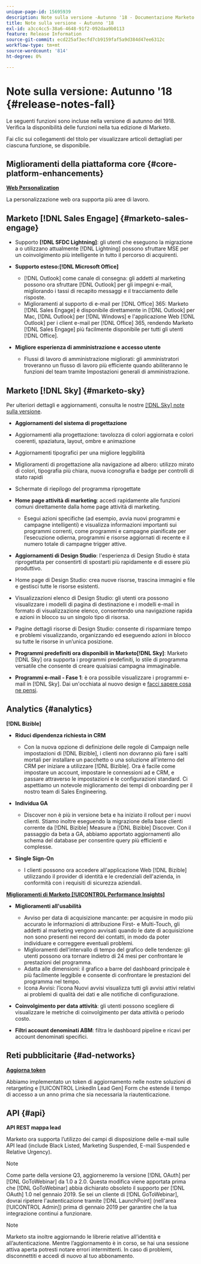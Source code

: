 ```yaml
---
unique-page-id: 15695939
description: Note sulla versione -Autunno '18 - Documentazione Marketo - Documentazione del prodotto
title: Note sulla versione - Autunno '18
exl-id: a3cc4cc5-38a6-4648-91f2-092daa9b0113
feature: Release Information
source-git-commit: ecd225af3ecfd7cb9159faf5a9d384d47ee6312c
workflow-type: tm+mt
source-wordcount: '814'
ht-degree: 0%

---
```


# Note sulla versione: Autunno &#39;18 {#release-notes-fall}

Le seguenti funzioni sono incluse nella versione di autunno del 1918. Verifica la disponibilità delle funzioni nella tua edizione di Marketo.

Fai clic sui collegamenti del titolo per visualizzare articoli dettagliati per ciascuna funzione, se disponibile.

## Miglioramenti della piattaforma core {#core-platform-enhancements}

**[Web Personalization](/help/marketo/product-docs/web-personalization/getting-started/workspaces-in-web-personalization.md)**

La personalizzazione web ora supporta più aree di lavoro.

## Marketo [!DNL Sales Engage] {#marketo-sales-engage}

* Supporto **[!DNL SFDC Lightning]**: gli utenti che eseguono la migrazione a o utilizzano attualmente [!DNL Lightning] possono sfruttare MSE per un coinvolgimento più intelligente in tutto il percorso di acquirenti.

* **Supporto esteso:[!DNL Microsoft Office]**

   * [!DNL Outlook] come canale di consegna: gli addetti al marketing possono ora sfruttare [!DNL Outlook] per gli impegni e-mail, migliorando i tassi di recapito messaggi e il tracciamento delle risposte.
   * Miglioramenti al supporto di e-mail per [!DNL Office] 365: Marketo [!DNL Sales Engage] è disponibile direttamente in [!DNL Outlook] per Mac, [!DNL Outlook] per [!DNL Windows] e l&#39;applicazione Web [!DNL Outlook] per i client e-mail per [!DNL Office] 365, rendendo Marketo [!DNL Sales Engage] più facilmente disponibile per tutti gli utenti [!DNL Office].

* **Migliore esperienza di amministrazione e accesso utente**

   * Flussi di lavoro di amministrazione migliorati: gli amministratori troveranno un flusso di lavoro più efficiente quando abiliteranno le funzioni del team tramite Impostazioni generali di amministrazione.

## Marketo [!DNL Sky] {#marketo-sky}

Per ulteriori dettagli e aggiornamenti, consulta le nostre [[!DNL Sky] note sulla versione](https://help.marketo.com).

* **Aggiornamenti del sistema di progettazione**

* Aggiornamenti alla progettazione: tavolozza di colori aggiornata e colori coerenti, spaziatura, layout, ombre e animazione
* Aggiornamenti tipografici per una migliore leggibilità
* Miglioramenti di progettazione alla navigazione ad albero: utilizzo mirato di colori, tipografia più chiara, nuova iconografia e badge per controlli di stato rapidi
* Schermate di riepilogo del programma riprogettate

* **Home page attività di marketing**: accedi rapidamente alle funzioni comuni direttamente dalla home page attività di marketing.

   * Esegui azioni specifiche (ad esempio, avvia nuovi programmi e campagne intelligenti) e visualizza informazioni importanti sui programmi correnti, come programmi e campagne pianificate per l’esecuzione odierna, programmi e risorse aggiornati di recente e il numero totale di campagne trigger attive.

* **Aggiornamenti di Design Studio**: l&#39;esperienza di Design Studio è stata riprogettata per consentirti di spostarti più rapidamente e di essere più produttivo.
* Home page di Design Studio: crea nuove risorse, trascina immagini e file e gestisci tutte le risorse esistenti.
* Visualizzazioni elenco di Design Studio: gli utenti ora possono visualizzare i modelli di pagina di destinazione e i modelli e-mail in formato di visualizzazione elenco, consentendo una navigazione rapida e azioni in blocco su un singolo tipo di risorsa.
* Pagine dettagli risorse di Design Studio: consente di risparmiare tempo e problemi visualizzando, organizzando ed eseguendo azioni in blocco su tutte le risorse in un’unica posizione.
* **Programmi predefiniti ora disponibili in Marketo[!DNL Sky]**: Marketo [!DNL Sky] ora supporta i programmi predefiniti, lo stile di programma versatile che consente di creare qualsiasi campagna immaginabile.
* **Programmi e-mail - Fase 1**: è ora possibile visualizzare i programmi e-mail in [!DNL Sky]. Dai un&#39;occhiata al nuovo design e [facci sapere cosa ne pensi](https://go.marketo.com/NextGenUX---USA---Apr-2018-fcp_Landing-Page-Feedback.html).

## Analytics {#analytics}

**[!DNL Bizible]**

* **Riduci dipendenza richiesta in CRM**

   * Con la nuova opzione di definizione delle regole di Campaign nelle impostazioni di [!DNL Bizible], i clienti non dovranno più fare i salti mortali per installare un pacchetto o una soluzione all&#39;interno del CRM per iniziare a utilizzare [!DNL Bizible]. Ora è facile come impostare un account, impostare le connessioni ad e CRM, e passare attraverso le impostazioni e le configurazioni standard. Ci aspettiamo un notevole miglioramento dei tempi di onboarding per il nostro team di Sales Engineering.

* **Individua GA**

   * Discover non è più in versione beta e ha iniziato il rollout per i nuovi clienti. Stiamo inoltre eseguendo la migrazione della base clienti corrente da [!DNL Bizible] Measure a [!DNL Bizible] Discover. Con il passaggio da beta a GA, abbiamo apportato aggiornamenti allo schema del database per consentire query più efficienti e complesse.

* **Single Sign-On**

   * I clienti possono ora accedere all&#39;applicazione Web [!DNL Bizible] utilizzando il provider di identità e le credenziali dell&#39;azienda, in conformità con i requisiti di sicurezza aziendali.

**[Miglioramenti di Marketo [!UICONTROL Performance Insights]](/help/marketo/product-docs/reporting/performance-insights/performance-insights-overview.md)**

* **Miglioramenti all&#39;usabilità**

   * Avviso per data di acquisizione mancante: per acquisire in modo più accurato le informazioni di attribuzione First- e Multi-Touch, gli addetti al marketing vengono avvisati quando le date di acquisizione non sono presenti nei record dei contatti, in modo da poter individuare e correggere eventuali problemi.
   * Miglioramenti dell’intervallo di tempo del grafico delle tendenze: gli utenti possono ora tornare indietro di 24 mesi per confrontare le prestazioni del programma.
   * Adatta alle dimensioni: il grafico a barre del dashboard principale è più facilmente leggibile e consente di confrontare le prestazioni del programma nel tempo.
   * Icona Avvisi: l’icona Nuovi avvisi visualizza tutti gli avvisi attivi relativi ai problemi di qualità dei dati e alle notifiche di configurazione.

* **Coinvolgimento per data attività**: gli utenti possono scegliere di visualizzare le metriche di coinvolgimento per data attività o periodo costo.
* **Filtri account denominati ABM**: filtra le dashboard pipeline e ricavi per account denominati specifici.

## Reti pubblicitarie {#ad-networks}

**[Aggiorna token](/help/marketo/product-docs/demand-generation/social/social-functions/set-up-linkedin-lead-gen-forms.md)**

Abbiamo implementato un token di aggiornamento nelle nostre soluzioni di retargeting e [!UICONTROL LinkedIn Lead Gen] Form che estende il tempo di accesso a un anno prima che sia necessaria la riautenticazione.

## API {#api}

**API REST mappa lead**

Marketo ora supporta l’utilizzo dei campi di disposizione delle e-mail sulle API lead (include Black Listed, Marketing Suspended, E-mail Suspended e Relative Urgency).

>[!NOTE]
>
>Come parte della versione Q3, aggiorneremo la versione [!DNL OAuth] per [!DNL GoToWebinar] da 1.0 a 2.0. Questa modifica viene apportata prima che [!DNL GoToWebinar] abbia dichiarato obsoleto il supporto per [!DNL OAuth] 1.0 nel gennaio 2019. Se sei un cliente di [!DNL GoToWebinar], dovrai ripetere l&#39;autenticazione tramite [!DNL LaunchPoint] (nell&#39;area [!UICONTROL Admin]) prima di gennaio 2019 per garantire che la tua integrazione continui a funzionare.

>[!NOTE]
>
>Marketo sta inoltre aggiornando le librerie relative all’identità e all’autenticazione. Mentre l’aggiornamento è in corso, se hai una sessione attiva aperta potresti notare errori intermittenti. In caso di problemi, disconnettiti e accedi di nuovo al tuo abbonamento.

